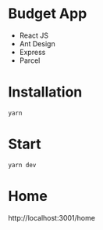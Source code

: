 # Budget App

- React JS
- Ant Design
- Express
- Parcel

# Installation

`yarn`

# Start

`yarn dev` 

# Home
 http://localhost:3001/home
